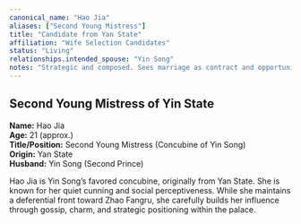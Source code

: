 ```yaml
---
canonical_name: "Hao Jia"
aliases: ["Second Young Mistress"]
title: "Candidate from Yan State"
affiliation: "Wife Selection Candidates"
status: "Living"
relationships.intended_spouse: "Yin Song"
notes: "Strategic and composed. Sees marriage as contract and opportunity. Warm toward Shenli, quietly rivals Shangguan Jing."
---
```

## Second Young Mistress of Yin State  
**Name:** Hao Jia  
**Age:** 21 (approx.)  
**Title/Position:** Second Young Mistress (Concubine of Yin Song)  
**Origin:** Yan State  
**Husband:** Yin Song (Second Prince)

Hao Jia is Yin Song’s favored concubine, originally from Yan State. She is known for her quiet cunning and social perceptiveness. While she maintains a deferential front toward Zhao Fangru, she carefully builds her influence through gossip, charm, and strategic positioning within the palace.
